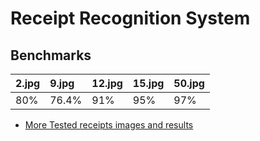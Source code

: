 # Receipt Recognition System
## Benchmarks


| 2.jpg | 9.jpg | 12.jpg | 15.jpg | 50.jpg |
| :-----| :-----| :-----| :-----| :-----|
| 80%   | 76.4% | 91%   | 95%   | 97%   |


- [More Tested receipts images and results](https://drive.google.com/drive/folders/1Je9ydDAXDeL3wAAqWh6y9gSRAXtg896B?usp=sharing)
